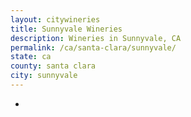 ```yaml
---
layout: citywineries
title: Sunnyvale Wineries
description: Wineries in Sunnyvale, CA
permalink: /ca/santa-clara/sunnyvale/
state: ca
county: santa clara
city: sunnyvale
---
```

-
